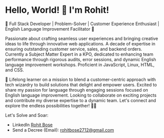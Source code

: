 # Hello, World! 👋 I'm Rohit!

🚀 Full Stack Developer | Problem-Solver | Customer Experience Enthusiast | English Language Improvement Facilitator 🎯

Passionate about crafting seamless user experiences and bringing creative ideas to life through innovative web applications. A decade of expertise in ensuring outstanding customer service, sales, and backend orders. Currently a Subject Matter Expert in a KPO, dedicated to enhancing team performance through rigorous audits, error sessions, and dynamic English language improvement workshops. Proficient in JavaScript, Linux, HTML, and CSS.

🌱 Lifelong learner on a mission to blend a customer-centric approach with tech wizardry to build solutions that delight and empower users. Excited to share my passion for language through engaging sessions focused on English language improvement. Looking to collaborate on exciting projects and contribute my diverse expertise to a dynamic team. Let's connect and explore the endless possibilities together! 🤝🌐

Let's Solve and Soar:
- LinkedIn [Rohit Bose](https://www.linkedin.com/in/rohitbose)
- Send a Decree (Email): rohitbose2712@gmail.com
